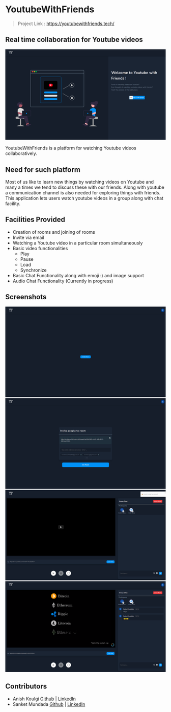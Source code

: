 # YoutubeWithFriends

> Project Link : https://youtubewithfriends.tech/

## Real time collaboration for Youtube videos

![Homepage](./screenshots/homepage.png)

YoutubeWithFriends is a platform for watching Youtube videos collaboratively.

## Need for such platform

Most of us like to learn new things by watching videos on Youtube and many a times we tend to discuss these with our friends.
Along with youtube a communication channel is also needed for exploring things with friends.  
This application lets users watch youtube videos in a group along with chat facility.

## Facilities Provided

- Creation of rooms and joining of rooms
- Invite via email
- Watching a Youtube video in a particular room simultaneously
- Basic video functionalities
  - Play
  - Pause
  - Load
  - Synchronize
- Basic Chat Functionality along with emoji :) and image support
- Audio Chat Functionality (Currently in progress)

## Screenshots

![Join](./screenshots/join.png)
![Invite](./screenshots/invite.png)
![Room](./screenshots/Room.png)
![Overall](./screenshots/Overall.png)

## Contributors

- Anish Koulgi [Github](https://github.com/anishkoulgi) | [LinkedIn](https://www.linkedin.com/in/anishkoulgi/)
- Sanket Mundada [Github](https://github.com/Sanketmundada) | [LinkedIn](https://www.linkedin.com/in/sanket-mundada/)
